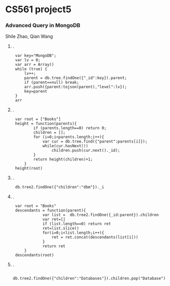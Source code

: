 # CS561 project5
### Advanced Query in MongoDB
 Shile Zhao, Qian Wang

1. .  
    
		var key="MongoDB";
		var lv = 0;
		var arr = Array()
		while (true) {
    		lv++;
    		parent = db.tree.findOne({"_id":key}).parent;
    		if (parent==null) break;
    		arr.push({parent:tojson(parent),"level":lv});
    		key=parent
		}
		arr
2. .

		var root = ["Books"]
		height = function(parents){
				if (parents.length==0) return 0;
				children = [];
				for (i=0;i<parents.length;i++){
					var cur = db.tree.find({"parent":parents[i]});
					while(cur.hasNext())
						children.push(cur.next()._id);
				}
				return height(children)+1;
			}
		height(root)
3. .    

		db.tree2.findOne({"children":"dbm"})._i
4. .   

		var root = "Books"
		descendants = function(parent){
					var list =  db.tree2.findOne({_id:parent}).children
					var ret=[]
					if (list.length==0) return ret
					ret=list.slice()
					for(i=0;i<list.length;i++){
						ret = ret.concat(descendants(list[i]))
					}
					return ret
			}
		descendants(root)		
5. .

		db.tree2.findOne({"children":"Databases"}).children.pop("Database")